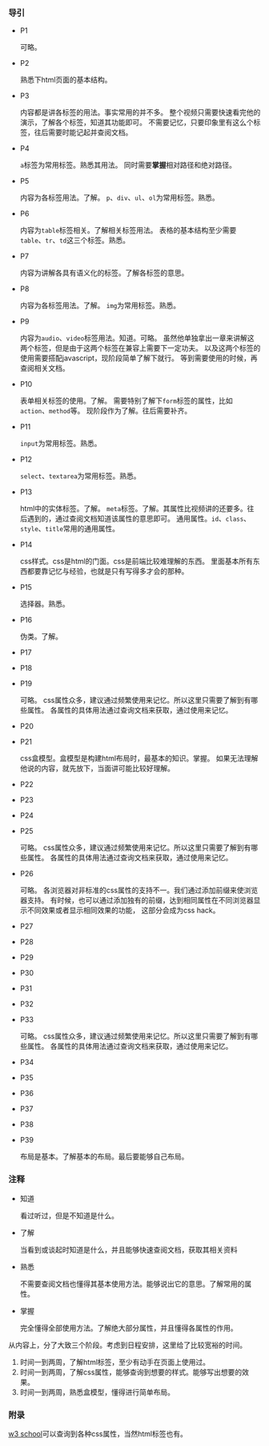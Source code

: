 ### 导引

- P1

  可略。

- P2

  熟悉下html页面的基本结构。

- P3

  内容都是讲各标签的用法。事实常用的并不多。
  整个视频只需要快速看完他的演示，了解各个标签，知道其功能即可。
  不需要记忆，只要印象里有这么个标签，往后需要时能记起并查阅文档。

- P4

  `a`标签为常用标签。熟悉其用法。
  同时需要**掌握**相对路径和绝对路径。

- P5

  内容为各标签用法。了解。
  `p`、`div`、`ul`、`ol`为常用标签。熟悉。

- P6

  内容为`table`标签相关。了解相关标签用法。
  表格的基本结构至少需要`table`、`tr`、`td`这三个标签。熟悉。

- P7

  内容为讲解各具有语义化的标签。了解各标签的意思。

- P8

  内容为各标签用法。了解。
  `img`为常用标签。熟悉。

- P9

  内容为`audio`、`video`标签用法。知道。可略。
  虽然他单独拿出一章来讲解这两个标签，但是由于这两个标签在兼容上需要下一定功夫。
  以及这两个标签的使用需要搭配javascript，现阶段简单了解下就行。
  等到需要使用的时候，再查阅相关文档。

- P10

  表单相关标签的使用。了解。
  需要特别了解下`form`标签的属性，比如`action`、`method`等。
  现阶段作为了解。往后需要补齐。

- P11

  `input`为常用标签。熟悉。

- P12

  `select`、`textarea`为常用标签。熟悉。

- P13

  html中的实体标签。了解。
  `meta`标签。了解。其属性比视频讲的还要多。往后遇到的，通过查阅文档知道该属性的意思即可。
  通用属性。`id`、`class`、`style`、`title`常用的通用属性。

- P14

  css样式。css是html的门面。css是前端比较难理解的东西。
  里面基本所有东西都要靠记忆与经验，也就是只有写得多才会的那种。

- P15

  选择器。熟悉。

- P16

  伪类。了解。

- P17
- P18
- P19

  可略。
  css属性众多，建议通过频繁使用来记忆。所以这里只需要了解到有哪些属性。
  各属性的具体用法通过查询文档来获取，通过使用来记忆。

- P20
- P21

  css盒模型。盒模型是构建html布局时，最基本的知识。掌握。
  如果无法理解他说的内容，就先放下，当面讲可能比较好理解。

- P22
- P23
- P24
- P25

  可略。
  css属性众多，建议通过频繁使用来记忆。所以这里只需要了解到有哪些属性。
  各属性的具体用法通过查询文档来获取，通过使用来记忆。

- P26

  可略。
  各浏览器对非标准的css属性的支持不一。我们通过添加前缀来使浏览器支持。
  有时候，也可以通过添加独有的前缀，达到相同属性在不同浏览器显示不同效果或者显示相同效果的功能，
  这部分会成为css hack。

- P27
- P28
- P29
- P30
- P31
- P32
- P33

  可略。
  css属性众多，建议通过频繁使用来记忆。所以这里只需要了解到有哪些属性。
  各属性的具体用法通过查询文档来获取，通过使用来记忆。

- P34
- P35
- P36
- P37
- P38
- P39

  布局是基本。了解基本的布局。最后要能够自己布局。

### 注释

- 知道

  看过听过，但是不知道是什么。

- 了解

  当看到或谈起时知道是什么，并且能够快速查阅文档，获取其相关资料

- 熟悉

  不需要查阅文档也懂得其基本使用方法。能够说出它的意思。了解常用的属性。

- 掌握

  完全懂得全部使用方法。了解绝大部分属性，并且懂得各属性的作用。

从内容上，分了大致三个阶段。考虑到日程安排，这里给了比较宽裕的时间。

1. 时间一到两周，了解html标签，至少有动手在页面上使用过。
2. 时间一到两周，了解css属性，能够查询到想要的样式。能够写出想要的效果。
3. 时间一到两周，熟悉盒模型，懂得进行简单布局。

### 附录

[w3 school](https://www.w3schools.com/css/default.asp)可以查询到各种css属性，当然html标签也有。
